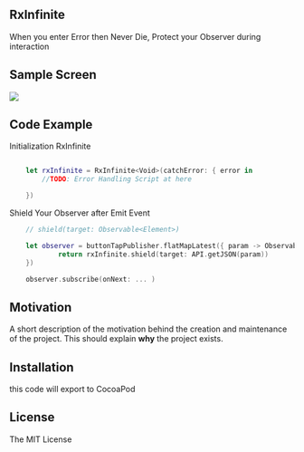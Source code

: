 ## RxInfinite

When you enter Error then Never Die, Protect your Observer during interaction

## Sample Screen
![](https://github.com/GeekTree0101/RxInfinite/blob/master/gif/RxInfinite.gif)

## Code Example

Initialization RxInfinite
```swift

    let rxInfinite = RxInfinite<Void>(catchError: { error in
        //TODO: Error Handling Script at here

    })
```

Shield Your Observer after Emit Event
```swift
    // shield(target: Observable<Element>)

    let observer = buttonTapPublisher.flatMapLatest({ param -> Observable<Void> in
            return rxInfinite.shield(target: API.getJSON(param))
    })

    observer.subscribe(onNext: ... )
```

## Motivation

A short description of the motivation behind the creation and maintenance of the project. This should explain **why** the project exists.

## Installation

this code will export to CocoaPod

## License

The MIT License